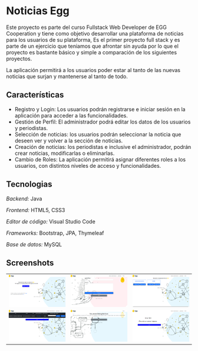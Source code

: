 # Noticias Egg
Este proyecto es parte del curso Fullstack Web Developer de EGG Cooperation y tiene como objetivo desarrollar una plataforma de noticias para los usuarios de su plataforma, Es el primer proyecto full stack y es parte de un ejercicio que teniamos que afrontar sin ayuda por lo que el proyecto es bastante básico y simple a comparación de los siguientes proyectos.

La aplicación permitirá a los usuarios poder estar al tanto de las nuevas noticias que surjan y mantenerse al tanto de todo.

## Características

- Registro y Login: Los usuarios podrán registrarse e iniciar sesión en la aplicación para acceder a las funcionalidades.
- Gestión de Perfil: El administrador podrá editar los datos de los usuarios y periodistas.
- Selección de noticias: los usuarios podrán seleccionar la noticia que deseen ver y volver a la sección de noticias.
- Creación de noticias: los periodistas e inclusive el administrador, podrán crear noticias, modificarlas o eliminarlas.
- Cambio de Roles: La aplicación permitirá asignar diferentes roles a los usuarios, con distintos niveles de acceso y funcionalidades.

## Tecnologias

*Backend:* Java

*Frontend:* HTML5, CSS3

*Editor de código:* Visual Studio Code

*Frameworks:* Bootstrap, JPA, Thymeleaf

*Base de datos:* MySQL 

## Screenshots

|     |     |     |
| --- | --- | --- |
| ![Registros](README/registro.png) | ![Modificar Noticias](README/ModificarNoticia.png) | ![Noticias](README/Noticias.png) |
| ![Usuario Noticias](README/UsuariosNoticias.png) | ![vista Noticia](README/vistaNoticia.png) | ![Error](README/Error.png) |
